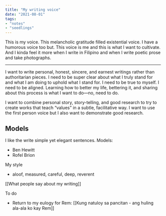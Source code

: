 ```yaml
---
title: "My writing voice"
date: "2021-08-01"
tags:
- "notes"
- "seedlings"
---
```


This is my voice. This melancholic gratitude filled existential voice. I have a humorous voice too but. This voice is me and this is what I want to cultivate. And I kinda feel it more when I write in Filipino and when I write poetic prose and take photographs.

***

I want to write personal, honest, sincere, and earnest writings rather than authoritarian pieces. I need to be super clear about what I truly stand for and what I am doing to uphold what I stand for. I need to be true to myself. I need to be aligned. Learning how to better my life, bettering it, and sharing about this process is what I want to do—no, need to do.

I want to combine personal story, story-telling, and good research to try to create works that teach “values” in a subtle, facilitative way. I want to use the first person voice but I also want to demonstrate good research.

## Models

I like the write simple yet elegant sentences. Models:

- Ben Hewitt
- Rofel Brion

My style
- aloof, measured, careful, deep, reverent

[[What people say about my writing]]

To do
- Return to my eulogy for Rem: [[Kung natuloy sa pancitan - ang huling ala-ala ko kay Rem]]